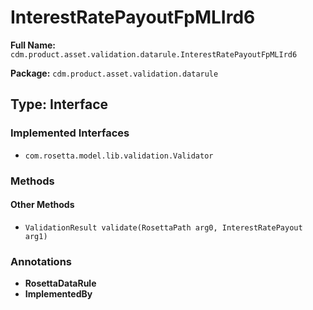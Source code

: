 # InterestRatePayoutFpMLIrd6

**Full Name:** `cdm.product.asset.validation.datarule.InterestRatePayoutFpMLIrd6`

**Package:** `cdm.product.asset.validation.datarule`

## Type: Interface

### Implemented Interfaces

- `com.rosetta.model.lib.validation.Validator`

### Methods

#### Other Methods

- `ValidationResult validate(RosettaPath arg0, InterestRatePayout arg1)`

### Annotations

- **RosettaDataRule**
- **ImplementedBy**

